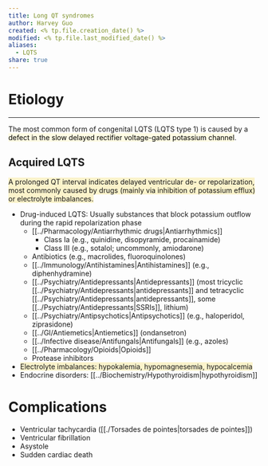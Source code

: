```yaml
---
title: Long QT syndromes
author: Harvey Guo
created: <% tp.file.creation_date() %>
modified: <% tp.file.last_modified_date() %>
aliases:
  - LQTS
share: true
---
```


# Etiology
---
The most common form of congenital LQTS (LQTS type 1) is caused by a <mark style="background: #FFF3A34A;">defect in the slow delayed rectifier voltage-gated potassium channel</mark>.
## Acquired LQTS
<span style="background:rgba(240, 200, 0, 0.2)">A prolonged QT interval indicates delayed ventricular de- or repolarization, most commonly caused by drugs (mainly via inhibition of potassium efflux) or electrolyte imbalances.</span>
- Drug-induced LQTS: Usually substances that block potassium outflow during the rapid repolarization phase 
	- [[../Pharmacology/Antiarrhythmic drugs|Antiarrhythmics]] 
		- Class Ia (e.g., quinidine, disopyramide, procainamide)
		- Class III (e.g., sotalol; uncommonly, amiodarone)
	- Antibiotics (e.g., macrolides, fluoroquinolones)
	- [[../Immunology/Antihistamines|Antihistamines]] (e.g., diphenhydramine)
	- [[../Psychiatry/Antidepressants|Antidepressants]] (most tricyclic [[../Psychiatry/Antidepressants|antidepressants]] and tetracyclic [[../Psychiatry/Antidepressants|antidepressants]], some [[../Psychiatry/Antidepressants|SSRIs]], lithium)
	- [[../Psychiatry/Antipsychotics|Antipsychotics]] (e.g., haloperidol, ziprasidone)
	- [[../GI/Antiemetics|Antiemetics]] (ondansetron)
	- [[../Infective disease/Antifungals|Antifungals]] (e.g., azoles)
	- [[../Pharmacology/Opioids|Opioids]]
	- Protease inhibitors
- <span style="background:rgba(240, 200, 0, 0.2)">Electrolyte imbalances: hypokalemia, hypomagnesemia, hypocalcemia</span>
- Endocrine disorders: [[../Biochemistry/Hypothyroidism|hypothyroidism]]
# Complications
- Ventricular tachycardia ([[./Torsades de pointes|torsades de pointes]])
- Ventricular fibrillation
- Asystole
- Sudden cardiac death